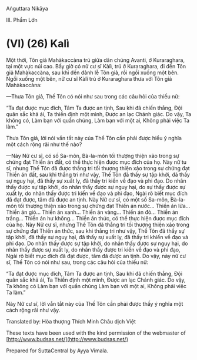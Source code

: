 Aṅguttara Nikāya

III. Phẩm Lớn

# (VI) (26) Kalì

Một thời, Tôn giả Mahàkaccàna trú giữa dân chúng Avanti, ở Kuraraghara, tại một vực núi cao. Bấy giờ có nữ cư sĩ Kàlì, trú ở Kuraraghara, đi đến Tôn giả Mahàkaccàna, sau khi đến đảnh lễ Tôn giả, rồi ngồi xuống một bên. Ngồi xuống một bên, nữ cư sĩ Kàlì trú ở Kuraraghara thưa với Tôn giả Mahàkaccàna:

—Thưa Tôn giả, Thế Tôn có nói như sau trong các câu hỏi của thiếu nữ:

“Ta đạt được mục đích, Tâm Ta được an tịnh, Sau khi đã chiến thắng, Ðội quân sắc khả ái, Ta thiền định một mình, Ðược an lạc Chánh giác. Do vậy, Ta không có, Làm bạn với quần chúng, Làm bạn với một ai, Không phải việc Ta làm.”

Thưa Tôn giả, lời nói vắn tắt này của Thế Tôn cần phải được hiểu ý nghĩa một cách rộng rãi như thế nào?

—Này Nữ cư sĩ, có số Sa-môn, Bà-la-môn tối thượng thiện xảo trong sự chứng đạt Thiền án đất, có thể thực hiện được mục đích của họ. Này nữ tu sĩ, nhưng Thế Tôn đã được thắng tri tối thượng thiện xảo trong sự chứng đạt Thiền án đất, sau khi thắng tri như vậy, Thế Tôn đã thấy sự tập khởi, đã thấy sự nguy hại, đã thấy sự xuất ly, đã thấy tri kiến về đạo và phi đạo. Do nhân thấy được sự tập khởi, do nhân thấy được sự nguy hại, do sự thấy được sự xuất ly, do nhân thấy được tri kiến về đạo và phi đạo, Ngài rõ biết mục đích đã đạt được, tâm đã được an tịnh. Này Nữ cư sĩ, có một số Sa-môn, Bà-la-môn tối thượng thiện xảo trong sự chứng đạt Thiền án nước... Thiền án lửa... Thiền án gió... Thiền án xanh... Thiền án vàng... Thiền án đỏ... Thiền án trắng... Thiền án hư không... Thiền án thức, có thể thực hiện được mục đích của họ. Này Nữ cư sĩ, nhưng Thế Tôn đã thắng tri tối thượng thiện xảo trong sự chứng đạt Thiền án thức, sau khi thắng tri như vậy, Thế Tôn đã thấy sự tập khởi, đã thấy sự nguy hại, đã thấy sự xuất ly, đã thấy tri khiến về đạo và phi đạo. Do nhân thấy được sự tập khởi, do nhân thấy được sự nguy hại, do nhân thấy được sự xuất ly, do nhân thấy được tri kiến về đạo và phi đạo, Ngài rõ biết mục đích đã đạt được, tâm đã được an tịnh. Do vậy, này nữ cư sĩ, Thế Tôn có nói như sau, trong các câu hỏi của thiếu nữ:

“Ta đạt được mục đích, Tâm Ta được an tịnh, Sau khi đã chiến thắng, Ðội quân sắc khả ái, Ta Thiền định một mình, Ðược an lạc Chánh giác. Do vậy, Ta không có Làm bạn với quần chúng Làm bạn với một ai, Không phải việc Ta làm.”

Này Nữ cư sĩ, lời vắn tắt này của Thế Tôn cần phải được thấy ý nghĩa một cách rộng rãi như vậy.

Translated by: Hòa thượng Thích Minh Châu dịch Việt

These texts have been used with the kind permission of the webmaster of [http://www.budsas.net/](http://www.budsas.net/)

Prepared for SuttaCentral by Ayya Vimala.